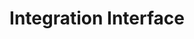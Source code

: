 ---
title: Integration Interface
description: The baseline structure for integrating with WooCommerce blocks.
---